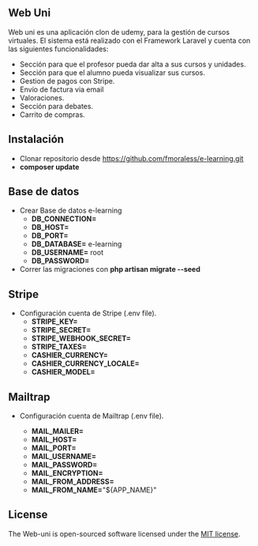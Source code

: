 

## Web Uni

Web uni es una aplicación clon de udemy, para la gestión de cursos virtuales.
El sistema está realizado con el Framework Laravel y cuenta con las siguientes funcionalidades:

- Sección para que el profesor pueda dar alta a sus cursos y unidades.
- Sección para que el alumno pueda visualizar sus cursos.
- Gestion de pagos con Stripe.
- Envío de factura via email
- Valoraciones.
- Sección para debates.
- Carrito de compras.



## Instalación

- Clonar repositorio desde https://github.com/fmoraless/e-learning.git
- **composer update**



## Base de datos

- Crear Base de datos e-learning
  - **DB_CONNECTION=** 
  - **DB_HOST=**
  - **DB_PORT=**
  - **DB_DATABASE=** e-learning
  - **DB_USERNAME=** root
  - **DB_PASSWORD=**
- Correr las migraciones con **php artisan migrate --seed**

## Stripe

- Configuración cuenta de Stripe (.env file).
    - **STRIPE_KEY=**
    - **STRIPE_SECRET=**
    - **STRIPE_WEBHOOK_SECRET=**
    - **STRIPE_TAXES=**
    - **CASHIER_CURRENCY=**
    - **CASHIER_CURRENCY_LOCALE=**
    - **CASHIER_MODEL=**

## Mailtrap

- Configuración cuenta de Mailtrap (.env file).
  
  - **MAIL_MAILER=**
  - **MAIL_HOST=**
  - **MAIL_PORT=**
  - **MAIL_USERNAME=**
  - **MAIL_PASSWORD=**
  - **MAIL_ENCRYPTION=**
  - **MAIL_FROM_ADDRESS=**
  - **MAIL_FROM_NAME=**"${APP_NAME}"


## License

The Web-uni is open-sourced software licensed under the [MIT license](https://opensource.org/licenses/MIT).
